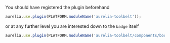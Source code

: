 
You should have registered the plugin beforehand

```js
aurelia.use.plugin(PLATFORM.moduleName('aurelia-toolbelt'));
```
or at any further level you are interested down to the ```badge``` itself
```js
aurelia.use.plugin(PLATFORM.moduleName('aurelia-toolbelt/components/bootstrap/badge'));
```